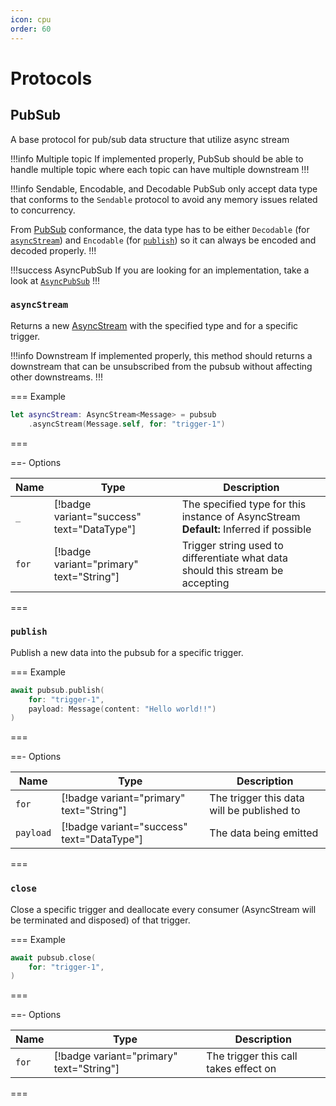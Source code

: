 ```yaml
---
icon: cpu
order: 60
---
```


# Protocols

## PubSub

A base protocol for pub/sub data structure that utilize async stream

!!!info Multiple topic
If implemented properly, PubSub should be able to handle multiple topic where each topic can have multiple downstream
!!!

!!!info Sendable, Encodable, and Decodable
PubSub only accept data type that conforms to the `Sendable` protocol to avoid any memory issues related to concurrency.

From [PubSub](/references/protocols/#pubsub) conformance, the data type has to be either `Decodable` (for [`asyncStream`](#asyncstream)) and `Encodable` (for [`publish`](#publish)) so it can always be encoded and decoded properly.
!!!

!!!success AsyncPubSub
If you are looking for an implementation, take a look at [`AsyncPubSub`](/references/async-pubsub)
!!!

### `asyncStream`

Returns a new [AsyncStream](https://developer.apple.com/documentation/swift/asyncstream) with the specified type and for a specific trigger.

!!!info Downstream
If implemented properly, this method should returns a downstream that can be unsubscribed from the pubsub without affecting other downstreams.
!!!

=== Example

```swift
let asyncStream: AsyncStream<Message> = pubsub
    .asyncStream(Message.self, for: "trigger-1")
```

===

==- Options

| Name  | Type                                       | Description                                                                                 |
| ----- | ------------------------------------------ | ------------------------------------------------------------------------------------------- |
| `_`   | [!badge variant="success" text="DataType"] | The specified type for this instance of AsyncStream <br/> **Default:** Inferred if possible |
| `for` | [!badge variant="primary" text="String"]   | Trigger string used to differentiate what data should this stream be accepting              |

===

### `publish`

Publish a new data into the pubsub for a specific trigger.

=== Example

```swift
await pubsub.publish(
    for: "trigger-1",
    payload: Message(content: "Hello world!!")
)
```

===

==- Options

| Name      | Type                                       | Description                                |
| --------- | ------------------------------------------ | ------------------------------------------ |
| `for`     | [!badge variant="primary" text="String"]   | The trigger this data will be published to |
| `payload` | [!badge variant="success" text="DataType"] | The data being emitted                     |

===

### `close`

Close a specific trigger and deallocate every consumer (AsyncStream will be terminated and disposed) of that trigger.

=== Example

```swift
await pubsub.close(
    for: "trigger-1",
)
```

===

==- Options

| Name  | Type                                     | Description                           |
| ----- | ---------------------------------------- | ------------------------------------- |
| `for` | [!badge variant="primary" text="String"] | The trigger this call takes effect on |

===
